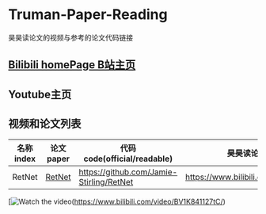 # Truman-Paper-Reading
昊昊读论文的视频与参考的论文代码链接
## <a href="https://space.bilibili.com/66821377/">Bilibili homePage B站主页</a>
## Youtube主页
## 视频和论文列表
| 名称 index| 论文 paper | 代码code(official/readable) | 昊昊读论文paper reading | 昊昊读代码 coding sharing | 
| ------- | ------- | ------- | ------- | ------- |
| RetNet   |   <a href="https://arxiv.org/abs/2307.08621">RetNet </a> | https://github.com/Jamie-Stirling/RetNet | https://www.bilibili.com/video/BV1K841127tC/ | https://www.bilibili.com/video/BV1tu4y1178G/ |

[![Watch the video]([https://img.youtube.com/vi/YOUR_VIDEO_ID/maxresdefault.jpg])(https://www.bilibili.com/video/BV1K841127tC/)

